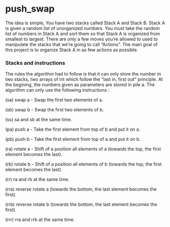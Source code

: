 # push_swap


 The idea is simple, You have two stacks called Stack A and Stack B.
 Stack A is given a random list of unorganized numbers. 
 You must take the random list of numbers in Stack A and sort them so that Stack A is organized from smallest to largest.
 There are only a few moves you’re allowed to used to manipulate the stacks that we’re going to call “Actions”. 
 The main goal of this project is to organize Stack A in as few actions as possible.
 
 ### Stacks and instructions

The rules the algorithm had to follow is that it can only store the number in two stacks, two arrays of int which follow the "last in, first out" principle. At the begining, the numbers given as parameters are stored in pile a. The algorithm can only use the following instructions :

(sa) swap a - Swap the first two elements of a.

(sb) swap b - Swap the first two elements of b.

(ss) sa and sb at the same time.

(pa) push a - Take the first element from top of b and put it on a.

(pb) push b - Take the first element from top of a and put it on b.

(ra) rotate a - Shift of a position all elements of a (towards the top, the first element becomes the last).

(rb) rotate b - Shift of a position all elements of b (towards the top, the first element becomes the last).

(rr) ra and rb at the same time.

(rra) reverse rotate a (towards the bottom, the last element becomes the first).

(rrb) reverse rotate b (towards the bottom, the last element becomes the first).

(rrr) rra and rrb at the same time.
